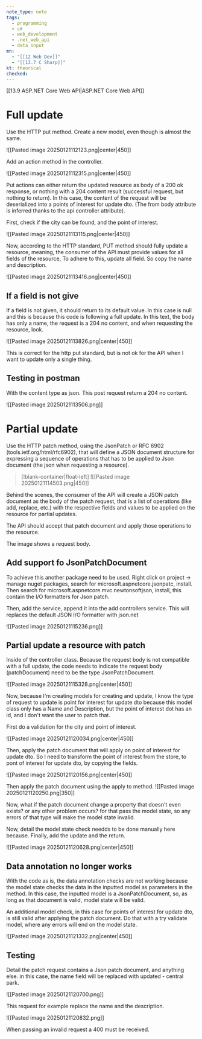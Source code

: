 ```yaml
---
note_type: note
tags:
  - programming
  - c#
  - web_development
  - .net_web_api
  - data_input
mn:
  - "[[12 Web Dev]]"
  - "[[13.7 C Sharp]]"
kt: theorical
checked:
---
```

[[13.9 ASP.NET Core Web API|ASP.NET Core Web API]]

# Full update
Use the HTTP put method. Create a new model, even though is almost the same.

![[Pasted image 20250121112123.png|center|450]]


Add an action method in the controller.

![[Pasted image 20250121112315.png|center|450]]

Put actions can either return the updated resource as body of a 200 ok response, or nothing with a 204 content result (successful request, but nothing to return). In this case, the content of the request will be deserialized into a points of interest for update dto. (The from body attribute is inferred thanks to the api controller attribute).

First, check if the city can be found, and the point of interest.


![[Pasted image 20250121113115.png|center|450]]


Now, according to the HTTP standard, PUT method should fully update a resource, meaning, the consumer of the API must provide values for all fields of the resource,  To adhere to this, update all field. So copy the name and description.

![[Pasted image 20250121113416.png|center|450]]

## If a field is not give
If a field is not given, it should return to its default value. In this case is null and this is because this code is following a full update. In this text, the body has only a name, the request is a 204 no content, and when requesting the resource, look.

![[Pasted image 20250121113826.png|center|450]]

This is correct for the http put standard, but is not ok for the API when I want to update only a single thing. 

## Testing in postman
With the content type as json. This post request return a 204 no content.  

![[Pasted image 20250121113506.png]]

# Partial update
Use the HTTP patch method, using the JsonPatch or RFC 6902 (tools.ietf.org/html/rfc6902), that will define a JSON document structure for expressing a sequence of operations that has to be applied to Json document (the json when requesting a resource).

>[!blank-container|float-left]
>![[Pasted image 20250121114503.png|450]]

Behind the scenes, the consumer of the API will create a JSON patch document as the body of the patch request, that is a list of operations (like add, replace, etc.) with the respective fields and values to be applied on the resource for partial updates. 

The API should accept that patch document and apply those operations to the resource.

The image shows a request body.

## Add support fo JsonPatchDocument
To achieve this another package need to be used. Right click on project -> manage nuget packages, search for microsoft.aspnetcore.jsonpatc, install. Then search for microsoft.aspnetcore.mvc.newtonsoftjson, install, this contain the I/O formatters for Json patch.

Then, add the service, append it into the add controllers service. This will replaces the default JSON I/O formatter with json.net

![[Pasted image 20250121115236.png]]


## Partial update a resource with patch
Inside of the controller class. Because the request body is not compatible with a full update, the code needs to indicate the request body (patchDocument) need to be the type JsonPatchDocument.

![[Pasted image 20250121115328.png|center|450]]

 Now, because I'm creating models for creating and update, I know the type of request to update is point for interest for update dto because this model class only has a Name and Description, but the point of interest dot has an id, and I don't want the user to patch that.

First do a validation for the city and point of interest.

![[Pasted image 20250121120034.png|center|450]]


Then, apply the patch document that will apply on point of interest for update dto. So I need to transform the point of interest from the store, to pont of interest for update dto, by copying the fields.

![[Pasted image 20250121120156.png|center|450]]

Then apply the patch document using the apply to method. ![[Pasted image 20250121120250.png|350]]

Now, what if the patch document change a property that doesn't even exists? or any other problem occurs? for that pass the model state, so any errors of that type will make the model state invalid.

Now, detail the model state check needds to be done manually here because. Finally, add the update and the return.

![[Pasted image 20250121120628.png|center|450]]

## Data annotation no longer works
With the code as is, the data annotation checks are not working because the model state checks the data in the inputted model as parameters in the method. In this case, the inputted model is a JsonPatchDocument, so, as long as that document is valid, model state will be valid. 

An additional model check, in this case for points of interest for update dto, is still valid after applying the patch document. Do that with a try validate model, where any errors will end on the model state. 

![[Pasted image 20250121121332.png|center|450]]


## Testing
Detail the patch request contains a Json patch document, and anything else. in this case, the name field will be replaced with updated - central park. 

![[Pasted image 20250121120700.png]]

This request for example replace the name and the description.

![[Pasted image 20250121120832.png]]


When passing an invalid request a 400 must be received. 